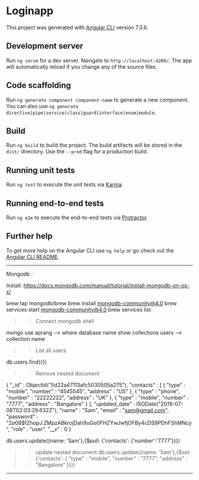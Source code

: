 # Loginapp

This project was generated with [Angular CLI](https://github.com/angular/angular-cli) version 7.3.6.

## Development server

Run `ng serve` for a dev server. Navigate to `http://localhost:4200/`. The app will automatically reload if you change any of the source files.

## Code scaffolding

Run `ng generate component component-name` to generate a new component. You can also use `ng generate directive|pipe|service|class|guard|interface|enum|module`.

## Build

Run `ng build` to build the project. The build artifacts will be stored in the `dist/` directory. Use the `--prod` flag for a production build.

## Running unit tests

Run `ng test` to execute the unit tests via [Karma](https://karma-runner.github.io).

## Running end-to-end tests

Run `ng e2e` to execute the end-to-end tests via [Protractor](http://www.protractortest.org/).

## Further help

To get more help on the Angular CLI use `ng help` or go check out the [Angular CLI README](https://github.com/angular/angular-cli/blob/master/README.md).

-----------------
Mongodb :

Install:
https://docs.mongodb.com/manual/tutorial/install-mongodb-on-os-x/

brew tap mongodb/brew
brew install mongodb-community@4.0
brew services start mongodb-community@4.0
brew services list

>>Connect mongodb shell

mongo
use aprang --> where <aprang> database name
show collections
users --> <users> collection name

>> List all users

db.users.find({})
>> Remove nested document

{ "_id" : ObjectId("5d22a47113afc5030505a275"), "contacts" : [ { "type" : "mobile", "number" : "4545545", "address" : "US" }, { "type" : "phone", "number" : "22222222", "address" : "UK" }, { "type" : "mobile", "number" : "7777", "address" : "Bangalore" } ], "updated_date" : ISODate("2019-07-08T02:03:29.632Z"), "name" : "Sam", "email" : "sam@gmail.com", "password" : "$2a$08$fZhopJ.ZMpzABkrojDah9uGo0FHZYwJwfjOFBy4cDS9PDhFShMNcy", "role" : "user", "__v" : 0 }


db.users.update({name: 'Sam'},{$pull: {'contacts': {'number':'7777'}}})

>> update nested document
db.users.update({name: 'Sam'},{$set: {'contacts': { "type" : "mobile", "number" : "7777", "address" : "Bangalore" }}})

--------------------